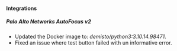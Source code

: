 
#### Integrations

##### Palo Alto Networks AutoFocus v2

- Updated the Docker image to: *demisto/python3:3.10.14.98471*.
- Fixed an issue where test button failed with un informative error.
